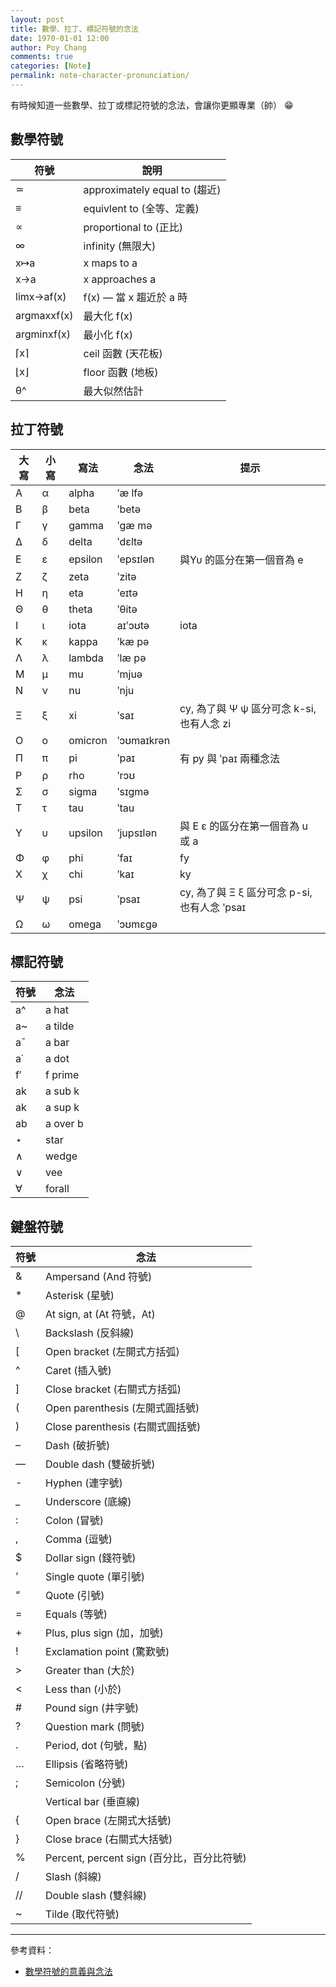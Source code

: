 ```yaml
---
layout: post
title: 數學、拉丁、標記符號的念法
date: 1970-01-01 12:00
author: Poy Chang
comments: true
categories: [Note]
permalink: note-character-pronunciation/
---
```


有時候知道一些數學、拉丁或標記符號的念法，會讓你更顯專業（帥） 😁

## 數學符號

符號         | 說明
----------- | -----------------------------
≃           | approximately equal to (趨近)
≡           | equivlent to (全等、定義)
∝           | proportional to (正比)
∞           | infinity (無限大)
x↦a         | x maps to a
x→a         | x approaches a
limx→af(x)  | f(x) — 當 x 趨近於 a 時
argmaxxf(x) | 最大化 f(x)
argminxf(x) | 最小化 f(x)
⌈x⌉          | ceil 函數 (天花板)
⌊x⌋          | floor 函數 (地板)
θ^          | 最大似然估計

## 拉丁符號

大寫 | 小寫 | 寫法    | 念法        | 提示
--- | --- | ------- | ---------- | ----------
Α   | α   | alpha   | ʹæ lfə     | 
Β   | β   | beta    | ʹbetə      | 
Γ   | γ   | gamma   | ʹgæ mə     | 
Δ   | δ   | delta   | ʹdɛltə     | 
Ε   | ε   | epsilon | ʹepsɪlən   | 與Υυ 的區分在第一個音為 e
Ζ   | ζ   | zeta    | ʹzitə      | 
Η   | η   | eta     | ʹeɪtə      | 
Θ   | θ   | theta   | ʹθitə      | 
Ι   | ι   | iota    | aɪʹɔʊtə    | iota
Κ   | κ   | kappa   | ʹkæ pə     | 
Λ   | λ   | lambda  | ʹlæ pə     | 
Μ   | μ   | mu      | ʹmjuə      | 
Ν   | ν   | nu      | ʹnju       | 
Ξ   | ξ   | xi      | ʹsaɪ       | cy, 為了與 Ψ ψ 區分可念 k-si, 也有人念 zi
Ο   | ο   | omicron | ʹɔʊmaɪkrən | 
Π   | π   | pi      | ʹpaɪ       | 有 py 與 ʹpaɪ 兩種念法
Ρ   | ρ   | rho     | ʹrɔʊ       | 
Σ   | σ   | sigma   | ʹsɪgmə     | 
Τ   | τ   | tau     | ʹtau       | 
Υ   | υ   | upsilon | ʹjupsɪlən  | 與 Ε ε 的區分在第一個音為 u 或 a
Φ   | φ   | phi     | ʹfaɪ       | fy
Χ   | χ   | chi     | ʹkaɪ       | ky
Ψ   | ψ   | psi     | ʹpsaɪ      | cy, 為了與 Ξ ξ 區分可念 p-si, 也有人念 ʹpsaɪ
Ω   | ω   | omega   | ʹɔʊmɛgə    | 

## 標記符號

符號 | 念法
--- | ----------
a^  | a hat
a~  | a tilde
a¯  | a bar
a˙  | a dot
f′  | f prime
ak  | a sub k
ak  | a sup k
ab  | a over b
⋆   | star
∧   | wedge
∨   | vee
∀   | forall

## 鍵盤符號

符號 | 念法
--- | ----------
&   | Ampersand (And 符號)
*   | Asterisk (星號)
@   | At sign, at (At 符號，At)
\   | Backslash (反斜線)
[   | Open bracket (左開式方括弧)
^   | Caret (插入號)
]   | Close bracket (右關式方括弧)
(   | Open parenthesis (左開式圓括號)
)   | Close parenthesis (右關式圓括號)
–   | Dash (破折號)
—   | Double dash (雙破折號)
-   | Hyphen (連字號)
_   | Underscore (底線)
:   | Colon (冒號)
,   | Comma (逗號)
$   | Dollar sign (錢符號)
‘   | Single quote (單引號)
“   | Quote (引號)
=   | Equals (等號)
+   | Plus, plus sign (加，加號)
!   | Exclamation point (驚歎號)
>   | Greater than (大於)
<   | Less than (小於)
#   | Pound sign (井字號)
?   | Question mark (問號)
.   | Period, dot (句號，點)
…   | Ellipsis (省略符號)
;   | Semicolon (分號)
|   | Vertical bar (垂直線)
{   | Open brace (左開式大括號)
}   | Close brace (右關式大括號)
%   | Percent, percent sign (百分比，百分比符號)
/   | Slash (斜線)
//  | Double slash (雙斜線)
~   | Tilde (取代符號)

----------

參考資料：

* [數學符號的意義與念法](http://ccckmit.wikidot.com/ma:symbol)
